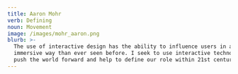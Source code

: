 ```yaml
---
title: Aaron Mohr
verb: Defining
noun: Movement
image: /images/mohr_aaron.png
blurb: >-
  The use of interactive design has the ability to influence users in a more
  immersive way than ever seen before. I seek to use interactive technologies to
  push the world forward and help to define our role within 21st century design.
---
```


